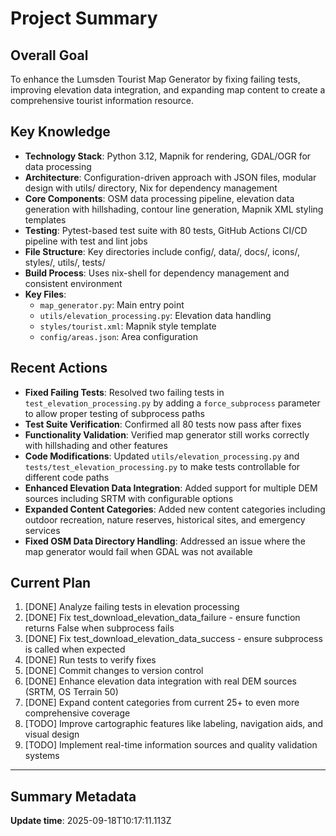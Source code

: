 # Project Summary

## Overall Goal
To enhance the Lumsden Tourist Map Generator by fixing failing tests, improving elevation data integration, and expanding map content to create a comprehensive tourist information resource.

## Key Knowledge
- **Technology Stack**: Python 3.12, Mapnik for rendering, GDAL/OGR for data processing
- **Architecture**: Configuration-driven approach with JSON files, modular design with utils/ directory, Nix for dependency management
- **Core Components**: OSM data processing pipeline, elevation data generation with hillshading, contour line generation, Mapnik XML styling templates
- **Testing**: Pytest-based test suite with 80 tests, GitHub Actions CI/CD pipeline with test and lint jobs
- **File Structure**: Key directories include config/, data/, docs/, icons/, styles/, utils/, tests/
- **Build Process**: Uses nix-shell for dependency management and consistent environment
- **Key Files**:
  - `map_generator.py`: Main entry point
  - `utils/elevation_processing.py`: Elevation data handling
  - `styles/tourist.xml`: Mapnik style template
  - `config/areas.json`: Area configuration

## Recent Actions
- **Fixed Failing Tests**: Resolved two failing tests in `test_elevation_processing.py` by adding a `force_subprocess` parameter to allow proper testing of subprocess paths
- **Test Suite Verification**: Confirmed all 80 tests now pass after fixes
- **Functionality Validation**: Verified map generator still works correctly with hillshading and other features
- **Code Modifications**: Updated `utils/elevation_processing.py` and `tests/test_elevation_processing.py` to make tests controllable for different code paths
- **Enhanced Elevation Data Integration**: Added support for multiple DEM sources including SRTM with configurable options
- **Expanded Content Categories**: Added new content categories including outdoor recreation, nature reserves, historical sites, and emergency services
- **Fixed OSM Data Directory Handling**: Addressed an issue where the map generator would fail when GDAL was not available

## Current Plan
1. [DONE] Analyze failing tests in elevation processing
2. [DONE] Fix test_download_elevation_data_failure - ensure function returns False when subprocess fails
3. [DONE] Fix test_download_elevation_data_success - ensure subprocess is called when expected
4. [DONE] Run tests to verify fixes
5. [DONE] Commit changes to version control
6. [DONE] Enhance elevation data integration with real DEM sources (SRTM, OS Terrain 50)
7. [DONE] Expand content categories from current 25+ to even more comprehensive coverage
8. [TODO] Improve cartographic features like labeling, navigation aids, and visual design
9. [TODO] Implement real-time information sources and quality validation systems

---

## Summary Metadata
**Update time**: 2025-09-18T10:17:11.113Z 
